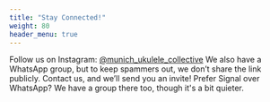 ```yaml
---
title: "Stay Connected!"
weight: 80
header_menu: true
---
```

Follow us on Instagram: [@munich_ukulele_collective](https://www.instagram.com/munich_ukulele_collective/)
We also have a WhatsApp group, but to keep spammers out, we don’t share the link publicly. Contact us, and we’ll send you an invite!
Prefer Signal over WhatsApp? We have a group there too, though it's a bit quieter.
